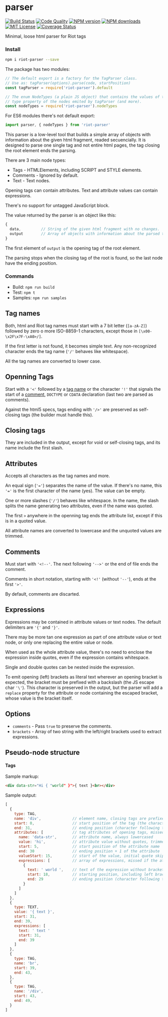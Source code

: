 # parser

[![Build Status][travis-image]][travis-url]
[![Code Quality][codeclimate-image]][codeclimate-url]
[![NPM version][npm-version-image]][npm-url]
[![NPM downloads][npm-downloads-image]][npm-url]
[![MIT License][license-image]][license-url]
[![Coverage Status][coverage-image]][coverage-url]

Minimal, loose html parser for Riot tags

### Install

```bash
npm i riot-parser --save
```

The package has two modules:

```js
// The default export is a factory for the TagParser class.
// Use as: tagParser(options).parse(code, startPosition)
const tagParser = require('riot-parser').default

// The enum NodeTypes (a plain JS object) that contains the values of the
// type property of the nodes emited by tagParser (and more).
const nodeTypes = require('riot-parser').nodeTypes
```

For ES6 modules there's not default export:

```js
import parser, { nodeTypes } from 'riot-parser'
```

This parser is a low-level tool that builds a simple array of objects with information about the given html fragment, readed secuencially. It is designed to parse one single tag and not entire html pages, the tag closing the root element ends the parsing.

There are 3 main node types:

* Tags - HTMLElements, including SCRIPT and STYLE elements.
* Comments - Ignored by default.
* Text - Text nodes.

Opening tags can contain attributes. Text and attribute values can contain expressions.

There's no support for untagged JavaScript block.

The value returned by the parser is an object like this:

```js
{
  data,         // String of the given html fragment with no changes.
  output        // Array of objects with information about the parsed tags.
}
```

The first element of `output` is the opening tag of the root element.

The parsing stops when the closing tag of the root is found, so the last node have the ending position.

### Commands

* Build: `npm run build`
* Test: `npm t`
* Samples: `npm run samples`

## Tag names

Both, html and Riot tag names must start with a 7 bit letter (`[a-zA-Z]`) followed by zero o more ISO-8859-1 characters, except those in `[\x00-\x2F\x7F-\xA0>/]`.

If the first letter is not found, it becomes simple text.
Any non-recognized character ends the tag name (`'/'` behaves like whitespace).

All the tag names are converted to lower case.

## Openning Tags

Start with a `'<'` followed by a [tag name](#tag-names) or the character `'!'` that signals the start of a [comment](#comments), `DOCTYPE` or `CDATA` declaration (last two are parsed as comments).

Against the html5 specs, tags ending with `'/>'` are preserved as self-closing tags (the builder must handle this).

## Closing tags

They are included in the output, except for void or self-closing tags, and its name include the first slash.

## Attributes

Accepts all characters as the tag names and more.

An equal sign (`'='`) separates the name of the value. If there's no name, this `'='` is the first character of the name (yes). The value can be empty.

One or more slashes (`'/'`) behaves like whitespace. In the name, the slash splits the name generating two attributes, even if the name was quoted.

The first `>` anywhere in the openning tag ends the attribute list, except if this is in a quoted value.

All attribute names are converted to lowercase and the unquoted values are trimmed.

## Comments

Must start with `'<!--'`. The next following `'-->'` or the end of file ends the comment.

Comments in short notation, starting with `'<!'` (without `'--'`), ends at the first `'>'`.

By default, comments are discarted.

## Expressions

Expressions may be contained in attribute values or text nodes.
The default delimiters are `'{'` and `'}'`.

There may be more tan one expression as part of one attribute value or text node, or only one replacing the entire value or node.

When used as the whole attribute value, there's no need to enclose the expression inside quotes, even if the expression contains whitespace.

Single and double quotes can be nested inside the expression.

To emit opening (left) brackets as literal text wherever an opening bracket is expected, the bracket must be prefixed with a backslash (the JS escape char `'\'`).
This character is preserved in the output, but the parser will add a `replace` property for the attribute or node containing the escaped bracket, whose value is the bracket itself.

## Options

* `comments` - Pass `true` to preserve the comments.
* `brackets` - Array of two string with the left/right brackets used to extract expressions.

## Pseudo-node structure

#### Tags

Sample markup:

```html
<div data-str="Hi { "world" }">{ text }<br></div>
```

Sample output:

```js
[
  {
    type: TAG,
    name: 'div',              // element name, closing tags are prefixed with a slash
    start: 0,                 // start position of the tag (the character `<`)
    end: 31,                  // ending position (character following the `>`)
    attributes: [             // tag attributes of opening tags, missed if tag has no attributes
      name: 'data-str',       // attribute name, always lowercased
      value: 'hi',            // attribute value without quotes, trimmed for unquoted values.
      start: 5,               // start position of the attribute name
      end: 30                 // ending position + 1 of the attribute
      valueStart: 15,         // start of the value, initial quote skipped
      expressions: [          // array of expressions, missed if the attribue has no expressions
        {
          text: ' world ',    // text of the expression without brackets
          start: 18,          // starting position, including left brackets
          end: 29             // ending position (character following the closing bracket)
        }
      ]
    ]
  },
  {
    type: TEXT,
    value: '{ text }',
    start: 31,
    end: 39,
    expressions: [
      text: ' text '
      start: 31,
      end: 39
    ]
  },
  {
    type: TAG,
    name: 'br',
    start: 39,
    end: 43,
  },
  {
    type: TAG,
    name: '/div',
    start: 43,
    end: 49,
  }
]
```

[travis-image]:https://img.shields.io/travis/riot/parser.svg?style=flat-square
[travis-url]:https://travis-ci.org/riot/parser

[license-image]:http://img.shields.io/badge/license-MIT-000000.svg?style=flat-square
[license-url]:LICENSE.txt

[npm-version-image]:http://img.shields.io/npm/v/riot-parser.svg?style=flat-square
[npm-downloads-image]:http://img.shields.io/npm/dm/riot-parser.svg?style=flat-square
[npm-url]:https://npmjs.org/package/riot-parser

[coverage-image]:https://img.shields.io/coveralls/riot/parser/master.svg?style=flat-square
[coverage-url]:https://coveralls.io/r/riot/parser/?branch=master

[codeclimate-image]:https://api.codeclimate.com/v1/badges/5db4f1c96a43e3736cf0/maintainability
[codeclimate-url]:https://codeclimate.com/github/riot/parser

